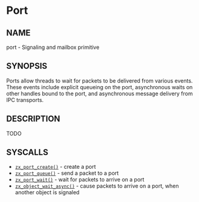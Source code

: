 # Port

## NAME

port - Signaling and mailbox primitive

## SYNOPSIS

Ports allow threads to wait for packets to be delivered from various
events. These events include explicit queueing on the port,
asynchronous waits on other handles bound to the port, and
asynchronous message delivery from IPC transports.

## DESCRIPTION

TODO

## SYSCALLS

 - [`zx_port_create()`] - create a port
 - [`zx_port_queue()`] - send a packet to a port
 - [`zx_port_wait()`] - wait for packets to arrive on a port
 - [`zx_object_wait_async()`] - cause packets to arrive on a port, when another object is signaled

[`zx_port_create()`]: /docs/reference/syscalls/port_create.md
[`zx_port_queue()`]: /docs/reference/syscalls/port_queue.md
[`zx_port_wait()`]: /docs/reference/syscalls/port_wait.md
[`zx_object_wait_async()`]: /docs/reference/syscalls/object_wait_async.md
